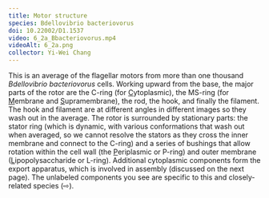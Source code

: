```yaml
---
title: Motor structure
species: Bdellovibrio bacteriovorus 
doi: 10.22002/D1.1537
video: 6_2a_Bbacteriovorus.mp4
videoAlt: 6_2a.png
collector: Yi-Wei Chang
---
```


This is an average of the flagellar motors from more than one thousand *Bdellovibrio bacteriovorus* cells. Working upward from the base, the major parts of the rotor are the C-ring (for <u>C</u>ytoplasmic), the MS-ring (for <u>M</u>embrane and <u>S</u>upramembrane), the rod, the hook, and finally the filament. The hook and filament are at different angles in different images so they wash out in the average. The rotor is surrounded by stationary parts: the stator ring (which is dynamic, with various conformations that wash out when averaged, so we cannot resolve the stators as they cross the inner membrane and connect to the C-ring) and a series of bushings that allow rotation within the cell wall (the <u>P</u>eriplasmic or P-ring) and outer membrane (<u>L</u>ipopolysaccharide or L-ring). Additional cytoplasmic components form the export apparatus, which is involved in assembly (discussed on the next page). The unlabeled components you see are specific to this and closely-related species (⇨).

